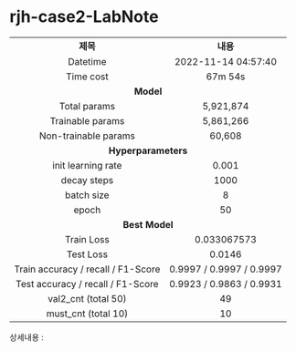 <h1 id="title">rjh-case2-LabNote</h1>
<table style="border: 2px; text-align:center;">
<tr style="font-weight: bold;, font-size: 30px;">
<td> 제목 </td>
<td> 내용 </td>
</tr>
<tr>
<td> Datetime </td>
<td id="date">2022-11-14 04:57:40</td>
</tr>
<tr>
<td> Time cost </td>
<td id="time-cost">67m 54s</td>
</tr>
<tr>
<td colspan="2" style="font-weight: bold;, font-size: 30px;"> Model </td>
</tr>
<tr>
<td> Total params </td>
<td id="total-params">5,921,874</td>
</tr>
<tr>
<td> Trainable params </td>
<td id="trainable-params">5,861,266</td>
</tr>
<tr>
<td> Non-trainable params </td>
<td id="non-trainable-params">60,608</td>
</tr>
<tr>
<td colspan="2" style="font-weight: bold;, font-size: 30px;"> Hyperparameters </td>
</tr>
<tr>
<td> init learning rate </td>
<td id="init-lr">0.001</td>
</tr>
<tr>
<td> decay steps </td>
<td id="decay-steps">1000</td>
</tr>
<tr>
<td> batch size </td>
<td id="batch-size">8</td>
</tr>
<tr>
<td> epoch </td>
<td id="epoch">50</td>
<tr>
<td colspan="2" style="font-weight: bold;, font-size: 30px;"> Best Model </td>
</tr>
<tr>
<td> Train Loss </td>
<td id="train-loss">0.033067573</td>
</tr>
<tr>
<td> Test Loss </td>
<td id="test-loss">0.0146</td>
</tr>
<tr>
<td> Train accuracy / recall / F1-Score </td>
<td id="train-score">0.9997 / 0.9997 / 0.9997</td>
</tr>
<tr>
<td> Test accuracy / recall / F1-Score </td>
<td id="test-score">0.9923 / 0.9863 / 0.9931</td>
</tr>
<tr>
<td> val2_cnt (total 50) </td>
<td id="val2-cnt">49</td>
</tr>
<tr>
<td> must_cnt (total 10) </td>
<td id="must-cnt">10</td>
</tr>
</tr></table>
<p>상세내용 : </p>